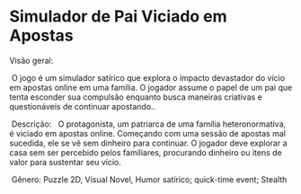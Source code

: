 # Simulador de Pai Viciado em Apostas
Visão geral: 

 O jogo é um simulador satírico que explora o impacto devastador do vício em apostas online em uma família. O jogador assume o papel de um pai que tenta esconder sua compulsão enquanto busca maneiras criativas e questionáveis de continuar apostando.. 

 Descrição: 
 O protagonista, um patriarca de uma família heteronormativa, é viciado em apostas online. Começando com uma sessão de apostas mal sucedida, ele se vê sem dinheiro para continuar. O jogador deve explorar a casa sem ser percebido pelos familiares, procurando dinheiro ou itens de valor para sustentar seu vício. 

 Gênero: Puzzle 2D, Visual Novel, Humor satírico; quick-time event; Stealth
